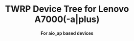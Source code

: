 <p>
  <h1 align="center">TWRP Device Tree for Lenovo A7000(-a|plus)</h1>
  <h4 align="center">For aio_ap based devices</h4>
</p>
